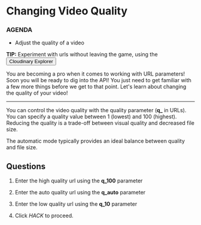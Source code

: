 # Changing Video Quality

<div class="aside">
<h3>AGENDA</h3>
<ul>
  <li>Adjust the quality of a video</li>
</ul>
</div>

<b>TIP:</b> Experiment with urls without leaving the game, using the <button onclick='window.CloudinaryBrowser.showUrlExplorer();'>Cloudinary Explorer</button>

You are becoming a pro when it comes to working with URL parameters! Soon you will be ready to dig into the API! You just need to get familiar with a few more things before we get to that point. Let's learn about changing the quality of your video!

********************

You can control the video quality with the quality parameter (**q_** in URLs). You can specify a quality value between 1 (lowest) and 100 (highest). Reducing the quality is a trade-off between visual quality and decreased file size.

The automatic mode typically provides an ideal balance between quality and file size.
## <a name="questions">Questions</a>
1. Enter the high quality url using the **q_100** parameter
2. Enter the auto quality url using the **q_auto** parameter
3. Enter the low quality url using the **q_10** parameter
 
4. Click _HACK_ to proceed.



